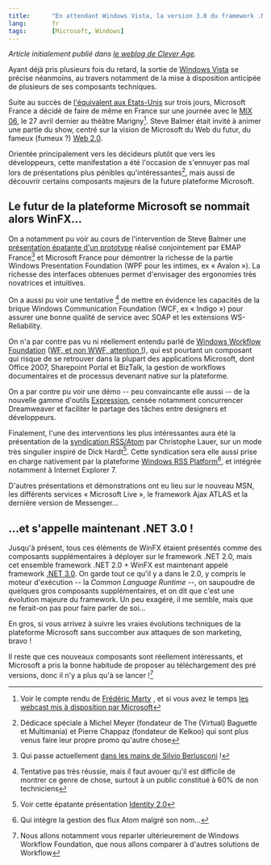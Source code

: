 ```yaml
---
title:      "En attendant Windows Vista, la version 3.0 du framework .NET donne plus de visibilité à WinFX"
lang:       fr
tags:       [Microsoft, Windows]
---
```


*Article initialement publié dans [le weblog de Clever Age](http://www.clever-age.com/veille/weblog/attendant-windows-vista-version-3-dot-0-du-framework-dot-net-donne-plus-visibilite-winfx-512.html).*

Ayant déjà pris plusieurs fois du retard, la sortie de [Windows Vista](http://www.microsoft.com/windowsvista/) se précise néanmoins, au travers notamment de la mise à disposition anticipée de plusieurs de ses composants techniques.


Suite au succès de [l'équivalent aux Etats-Unis](http://www.microsoft.com/events/mix/) sur trois jours, Microsoft France a décidé de faire de même en France sur une journée avec le [MIX 06](http://www.microsoft.com/france/msdn/mix/), le 27 avril dernier au théâtre Marigny[^1]. Steve Balmer était invité à animer une partie du show, centré sur la vision de Microsoft du Web du futur, du fameux (fumeux ?) [Web 2.0](http://www.clever-age.com/veille/weblog/internet-2-dot-0-459.html).

Orientée principalement vers les décideurs plutôt que vers les développeurs, cette manifestation a été l'occasion de s'ennuyer pas mal lors de présentations plus pénibles qu'intéressantes[^2], mais aussi de découvrir certains composants majeurs de la future plateforme Microsoft.

## Le futur de la plateforme Microsoft se nommait alors WinFX...


On a notamment pu voir au cours de l'intervention de Steve Balmer une [présentation épatante d'un prototype](http://microsoft.brainsonic.com/customers/microsoft/20060427/Steve_Ballmer_VO/files/demo.htm?Media=5) réalisé conjointement par EMAP France[^3] et Microsoft France pour démontrer la richesse de la partie Windows Presentation Foundation (WPF pour les intimes, ex « Avalon »). La richesse des interfaces obtenues permet d'envisager des ergonomies très novatrices et intuitives.

On a aussi pu voir une tentative [^4] de mettre en évidence les capacités de la brique Windows Communication Foundation (WCF, ex « Indigo ») pour assurer une bonne qualité de service avec SOAP et les extensions WS-Reliability.

On n'a par contre pas vu ni réellement entendu parlé de [Windows Workflow Foundation](http://www.workflow-foundation.com/) ([WF, et non WWF, attention !](http://www.theserverside.net/tt/cartoons/WWFDating/WWFDating.jpg)), qui est pourtant un composant qui risque de se retrouver dans la plupart des applications Microsoft, dont Office 2007, Sharepoint Portal et BizTalk, la gestion de workflows documentaires et de processus devenant native sur la plateforme.

On a par contre pu voir une démo -- peu convaincante elle aussi -- de la nouvelle gamme d'outils [Expression](http://www.microsoft.com/products/expression/en/default.mspx), censée notamment concurrencer Dreamweaver et faciliter le partage des tâches entre designers et développeurs.

Finalement, l'une des interventions les plus intéressantes aura été la présentation de la [syndication RSS/Atom](http://blogs.microsoft.fr/clauer/archive/2006/05/18/29178.aspx) par Christophe Lauer, sur un mode très singulier inspiré de Dick Hardt[^5]. Cette syndication sera elle aussi prise en charge nativement par la plateforme [Windows RSS Platform](http://sessions.mix06.com/view.asp?sessionChoice=2000&disc=&pid=BTB033&yearChoice=2005)[^6], et intégrée notamment à Internet Explorer 7.

D'autres présentations et démonstrations ont eu lieu sur le nouveau MSN, les différents services « Microsoft Live », le framework Ajax ATLAS et la dernière version de Messenger...

## ...et s'appelle maintenant .NET 3.0 !


Jusqu'à présent, tous ces éléments de WinFX étaient présentés comme des composants supplémentaires à déployer sur le framework .NET 2.0, mais cet ensemble framework .NET 2.0 + WinFX est maintenant appelé framework [.NET 3.0](http://blogs.microsoft.fr/clauer/archive/2006/06/10/33203.aspx). On garde tout ce qu'il y a dans le 2.0, y compris le moteur d'exécution -- la *Common Language Runtime* --, on saupoudre de quelques gros composants supplémentaires, et on dit que c'est une évolution majeure du framework. Un peu exagéré, il me semble, mais que ne ferait-on pas pour faire parler de soi...

En gros, si vous arrivez à suivre les vraies évolutions techniques de la plateforme Microsoft sans succomber aux attaques de son marketing, bravo !

Il reste que ces nouveaux composants sont réellement intéressants, et Microsoft a pris la bonne habitude de proposer au téléchargement des pré versions, donc il n'y a plus qu'à se lancer ![^7]


[^1]: Voir le compte rendu de [Frédéric Marty](http://www.damienanfroy.net/index.php?2006/05/02/40-compte-rendu-du-mix06-paris) , et si vous avez le temps [les webcast mis à disposition par Microsoft](http://www.microsoft.com/france/msdn/mix/webcast.mspx)

[^2]: Dédicace spéciale à Michel Meyer (fondateur de The (Virtual) Baguette et Multimania) et Pierre Chappaz (fondateur de Kelkoo) qui sont plus venus faire leur propre promo qu'autre chose

[^3]: Qui passe actuellement [dans les mains de Silvio Berlusconi](http://bourse.tf1.fr/detail_actualite.phtml?news=3508959) !

[^4]: Tentative pas très réussie, mais il faut avouer qu'il est difficile de montrer ce genre de chose, surtout à un public constitué à 60% de non techniciens

[^5]: Voir cette épatante présentation [Identity 2.0](http://www.identity20.com/media/OSCON2005/)

[^6]: Qui intègre la gestion des flux Atom malgré son nom...

[^7]: Nous allons notamment vous reparler ultérieurement de Windows Workflow Foundation, que nous allons comparer à d'autres solutions de Workflow

